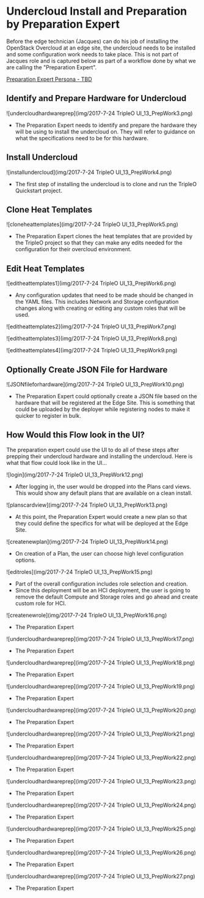 # Undercloud Install and Preparation by Preparation Expert</br>
Before the edge technician (Jacques) can do his job of installing the OpenStack Overcloud at an edge site, the undercloud needs to be installed and some configuration work needs to take place. This is not part of Jacques role and is captured below as part of a workflow done by what we are calling the "Preparation Expert".

[Preparation Expert Persona - TBD](TBD)

## Identify and Prepare Hardware for Undercloud
![undercloudhardwareprep](img/2017-7-24 TripleO UI_13_PrepWork3.png)
- The Preparation Expert needs to identify and prepare the hardware they will be using to install the undercloud on. They will refer to guidance on what the specifications need to be for this hardware.

## Install Undercloud
![installundercloud](img/2017-7-24 TripleO UI_13_PrepWork4.png)
- The first step of installing the undercloud is to clone and run the TripleO Quickstart project.

## Clone Heat Templates
![cloneheattemplates](img/2017-7-24 TripleO UI_13_PrepWork5.png)
- The Preparation Expert clones the heat templates that are provided by the TripleO project so that they can make any edits needed for the configuration for their overcloud environment.

## Edit Heat Templates
![editheattemplates1](img/2017-7-24 TripleO UI_13_PrepWork6.png)
- Any configuration updates that need to be made should be changed in the YAML files. This includes Network and Storage configuration changes along with creating or editing any custom roles that will be used.

![editheattemplates2](img/2017-7-24 TripleO UI_13_PrepWork7.png)

![editheattemplates3](img/2017-7-24 TripleO UI_13_PrepWork8.png)

![editheattemplates4](img/2017-7-24 TripleO UI_13_PrepWork9.png)

## Optionally Create JSON File for Hardware
![JSONfileforhardware](img/2017-7-24 TripleO UI_13_PrepWork10.png)
- The Preparation Expert could optionally create a JSON file based on the hardware that will be registered at the Edge Site. This is something that could be uploaded by the deployer while registering nodes to make it quicker to register in bulk.

## How Would this Flow look in the UI?

The preparation expert could use the UI to do all of these steps after prepping their undercloud hardware and installing the undercloud. Here is what that flow could look like in the UI...

![login](img/2017-7-24 TripleO UI_13_PrepWork12.png)
- After logging in, the user would be dropped into the Plans card views. This would show any default plans that are available on a clean install.

![planscardview](img/2017-7-24 TripleO UI_13_PrepWork13.png)
- At this point, the Preparation Expert would create a new plan so that they could define the specifics for what will be deployed at the Edge Site.

![createnewplan](img/2017-7-24 TripleO UI_13_PrepWork14.png)
- On creation of a Plan, the user can choose high level configuration options.  

![editroles](img/2017-7-24 TripleO UI_13_PrepWork15.png)
- Part of the overall configuration includes role selection and creation.
- Since this deployment will be an HCI deployment, the user is going to remove the default Compute and Storage roles and go ahead and create custom role for HCI.

![createnewrole](img/2017-7-24 TripleO UI_13_PrepWork16.png)
- The Preparation Expert

![undercloudhardwareprep](img/2017-7-24 TripleO UI_13_PrepWork17.png)
- The Preparation Expert

![undercloudhardwareprep](img/2017-7-24 TripleO UI_13_PrepWork18.png)
- The Preparation Expert

![undercloudhardwareprep](img/2017-7-24 TripleO UI_13_PrepWork19.png)
- The Preparation Expert

![undercloudhardwareprep](img/2017-7-24 TripleO UI_13_PrepWork20.png)
- The Preparation Expert  

![undercloudhardwareprep](img/2017-7-24 TripleO UI_13_PrepWork21.png)
- The Preparation Expert

![undercloudhardwareprep](img/2017-7-24 TripleO UI_13_PrepWork22.png)
- The Preparation Expert

![undercloudhardwareprep](img/2017-7-24 TripleO UI_13_PrepWork23.png)
- The Preparation Expert

![undercloudhardwareprep](img/2017-7-24 TripleO UI_13_PrepWork24.png)
- The Preparation Expert

![undercloudhardwareprep](img/2017-7-24 TripleO UI_13_PrepWork25.png)
- The Preparation Expert

![undercloudhardwareprep](img/2017-7-24 TripleO UI_13_PrepWork26.png)
- The Preparation Expert  

![undercloudhardwareprep](img/2017-7-24 TripleO UI_13_PrepWork27.png)
- The Preparation Expert
